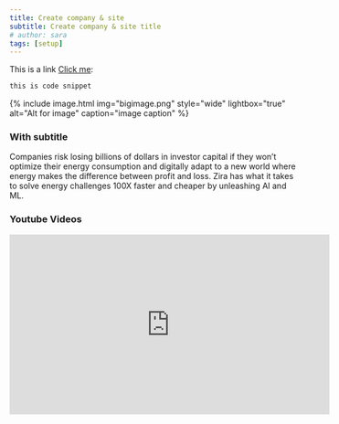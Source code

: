 ```yaml
---
title: Create company & site
subtitle: Create company & site title
# author: sara
tags: [setup]
---
```


This is a link [Click me](http://my.zira.us/):

```bash
this is code snippet
```

{% include image.html img="bigimage.png" style="wide" lightbox="true" alt="Alt for image" caption="image caption" %}

### With subtitle

Companies risk losing billions of dollars in investor capital if they won’t optimize their energy consumption and digitally adapt to a new world where energy makes the difference between profit and loss.  Zira has what it takes to solve energy challenges 100X faster and cheaper by unleashing AI and ML.

### Youtube Videos

<iframe width="560" height="315" src="https://www.youtube.com/embed/kWSfeIj4lHc" title="YouTube video player" frameborder="0" allow="accelerometer; autoplay; clipboard-write; encrypted-media; gyroscope; picture-in-picture" allowfullscreen></iframe>


